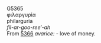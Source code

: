 <body>
  <p>G5365<br>  φιλαργυρία  <br> philarguria  <br><i>fil-ar-goo-ree‘-ah </i><br>From <a href="g5366.htm">5366</a>  <i>avarice:</i> - love of money.<br></p>
 </body>